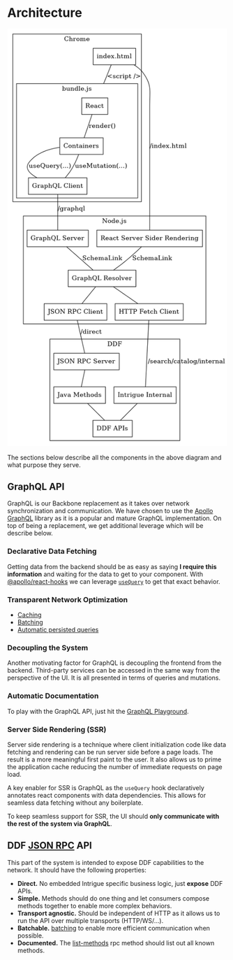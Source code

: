 # Architecture

![System](./system.png)

The sections below describe all the components in the above diagram and
what purpose they serve.

## GraphQL API

GraphQL is our Backbone replacement as it takes over network
synchronization and communication. We have chosen to use the [Apollo
GraphQL](https://www.apollographql.com/) library as it is a popular and
mature GraphQL implementation. On top of being a replacement, we get
additional leverage which will be describe below.

### Declarative Data Fetching

Getting data from the backend should be as easy as saying **I require this
information** and waiting for the data to get to your component. With
[@apollo/react-hooks](https://www.apollographql.com/docs/react/api/react-hooks/)
we can leverage
[`useQuery`](https://www.apollographql.com/docs/react/api/react-hooks/#usequery)
to get that exact behavior.

### Transparent Network Optimization

- [Caching](https://www.apollographql.com/docs/apollo-server/performance/caching/)
- [Batching](https://www.apollographql.com/docs/link/links/batch-http/)
- [Automatic persisted queries](https://www.apollographql.com/docs/apollo-server/performance/apq/)

### Decoupling the System

Another motivating factor for GraphQL is decoupling the frontend from the
backend. Third-party services can be accessed in the same way from the
perspective of the UI. It is all presented in terms of queries and
mutations.

### Automatic Documentation

To play with the GraphQL API, just hit the [GraphQL
Playground](http://localhost:8080/graphql).

### Server Side Rendering (SSR)

Server side rendering is a technique where client initialization code like
data fetching and rendering can be run server side before a page loads.
The result is a more meaningful first paint to the user. It also allows us
to prime the application cache reducing the number of immediate requests
on page load.

A key enabler for SSR is GraphQL as the `useQuery` hook declaratively
annotates react components with data dependencies. This allows for
seamless data fetching without any boilerplate.

To keep seamless support for SSR, the UI should **only communicate with
the rest of the system via GraphQL**.

## DDF [JSON RPC](https://www.jsonrpc.org/specification) API

This part of the system is intended to expose DDF capabilities to the
network. It should have the following properties:

- **Direct.** No embedded Intrigue specific business logic, just
  **expose** DDF APIs.
- **Simple.** Methods should do one thing and let consumers compose
  methods together to enable more complex behaviors.
- **Transport agnostic.** Should be independent of HTTP as it allows us to
  run the API over multiple transports (HTTP/WS/...).
- **Batchable.** [batching](https://www.jsonrpc.org/specification#batch)
  to enable more efficient communication when possible.
- **Documented.** The [list-methods](https://localhost:8993/direct) rpc
  method should list out all known methods.
